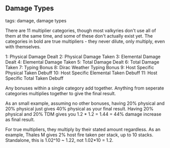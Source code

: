 ## Damage Types
tags: damage, damage types

There are 11 multiplier categories, though most valkyries don't use all of them at the same time, and some of these don't actually exist yet. The categories in bold are true multipliers - they never dilute, only multiply, even with themselves.

1: Physical Damage Dealt
2: Physical Damage Taken
3: Elemental Damage Dealt
4: Elemental Damage Taken
5: Total Damage Dealt
6: Total Damage Taken
7: Typing Bonus
8: Dirac Weather Typing Bonus
9: Host Specific Physical Taken Debuff
10: Host Specific Elemental Taken Debuff
11: Host Specific Total Taken Debuff

Any bonuses within a single category add together. Anything from seperate categories multiplies together to give the final result.

As an small example, assuming no other bonuses, having 20% physical and 20% physical just gives 40% physical as your final result. Having 20% physical and 20% TDM gives you 1.2 \* 1.2 = 1.44 = 44% damage increase as final result.

For true multipliers, they multiply by their stated amount regardless. As an example, Thales M gives 2% host fire taken per stack, up to 10 stacks. Standalone, this is 1.02^10 ~ 1.22, not 1.02\*10 = 1.2.